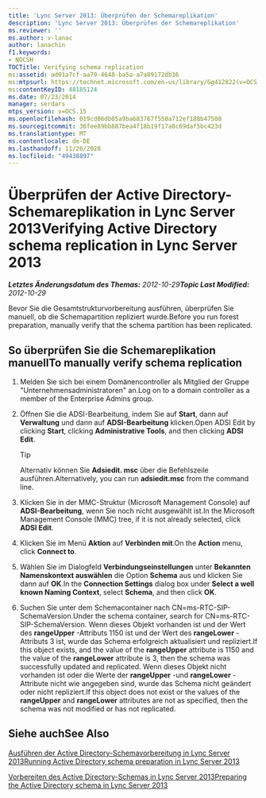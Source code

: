 ```yaml
---
title: 'Lync Server 2013: Überprüfen der Schemareplikation'
description: 'Lync Server 2013: Überprüfen der Schemareplikation'
ms.reviewer: ''
ms.author: v-lanac
author: lanachin
f1.keywords:
- NOCSH
TOCTitle: Verifying schema replication
ms:assetid: ad01a7cf-aa79-4648-ba5a-a7a09172db36
ms:mtpsurl: https://technet.microsoft.com/en-us/library/Gg412822(v=OCS.15)
ms:contentKeyID: 48185124
ms.date: 07/23/2014
manager: serdars
mtps_version: v=OCS.15
ms.openlocfilehash: 019cd06db05a9ba683767f550a712ef188b47508
ms.sourcegitcommit: 36fee89bb887bea4f18b19f17a8c69daf5bc423d
ms.translationtype: MT
ms.contentlocale: de-DE
ms.lasthandoff: 11/26/2020
ms.locfileid: "49438897"
---
```

# <a name="verifying-active-directory-schema-replication-in-lync-server-2013"></a><span data-ttu-id="01446-103">Überprüfen der Active Directory-Schemareplikation in Lync Server 2013</span><span class="sxs-lookup"><span data-stu-id="01446-103">Verifying Active Directory schema replication in Lync Server 2013</span></span>

<div data-xmlns="http://www.w3.org/1999/xhtml">

<div class="topic" data-xmlns="http://www.w3.org/1999/xhtml" data-msxsl="urn:schemas-microsoft-com:xslt" data-cs="https://msdn.microsoft.com/">

<div data-asp="https://msdn2.microsoft.com/asp">



</div>

<div id="mainSection">

<div id="mainBody"><span data-ttu-id="01446-104">

<span> </span></span><span class="sxs-lookup"><span data-stu-id="01446-104">

<span> </span></span></span>

<span data-ttu-id="01446-105">_**Letztes Änderungsdatum des Themas:** 2012-10-29_</span><span class="sxs-lookup"><span data-stu-id="01446-105">_**Topic Last Modified:** 2012-10-29_</span></span>

<span data-ttu-id="01446-106">Bevor Sie die Gesamtstrukturvorbereitung ausführen, überprüfen Sie manuell, ob die Schemapartition repliziert wurde.</span><span class="sxs-lookup"><span data-stu-id="01446-106">Before you run forest preparation, manually verify that the schema partition has been replicated.</span></span>

<div>

## <a name="to-manually-verify-schema-replication"></a><span data-ttu-id="01446-107">So überprüfen Sie die Schemareplikation manuell</span><span class="sxs-lookup"><span data-stu-id="01446-107">To manually verify schema replication</span></span>

1.  <span data-ttu-id="01446-108">Melden Sie sich bei einem Domänencontroller als Mitglied der Gruppe "Unternehmensadministratoren" an.</span><span class="sxs-lookup"><span data-stu-id="01446-108">Log on to a domain controller as a member of the Enterprise Admins group.</span></span>

2.  <span data-ttu-id="01446-109">Öffnen Sie die ADSI-Bearbeitung, indem Sie auf **Start**, dann auf **Verwaltung** und dann auf **ADSI-Bearbeitung** klicken.</span><span class="sxs-lookup"><span data-stu-id="01446-109">Open ADSI Edit by clicking **Start**, clicking **Administrative Tools**, and then clicking **ADSI Edit**.</span></span>
    
    <div>
    

    > [!TIP]  
    > <span data-ttu-id="01446-110">Alternativ können Sie <STRONG>Adsiedit. msc</STRONG> über die Befehlszeile ausführen.</span><span class="sxs-lookup"><span data-stu-id="01446-110">Alternatively, you can run <STRONG>adsiedit.msc</STRONG> from the command line.</span></span>

    
    </div>

3.  <span data-ttu-id="01446-111">Klicken Sie in der MMC-Struktur (Microsoft Management Console) auf **ADSI-Bearbeitung**, wenn Sie noch nicht ausgewählt ist.</span><span class="sxs-lookup"><span data-stu-id="01446-111">In the Microsoft Management Console (MMC) tree, if it is not already selected, click **ADSI Edit**.</span></span>

4.  <span data-ttu-id="01446-112">Klicken Sie im Menü **Aktion** auf **Verbinden mit**.</span><span class="sxs-lookup"><span data-stu-id="01446-112">On the **Action** menu, click **Connect to**.</span></span>

5.  <span data-ttu-id="01446-113">Wählen Sie im Dialogfeld **Verbindungseinstellungen** unter **Bekannten Namenskontext auswählen** die Option **Schema** aus und klicken Sie dann auf **OK**.</span><span class="sxs-lookup"><span data-stu-id="01446-113">In the **Connection Settings** dialog box under **Select a well known Naming Context**, select **Schema**, and then click **OK**.</span></span>

6.  <span data-ttu-id="01446-114">Suchen Sie unter dem Schemacontainer nach CN=ms-RTC-SIP-SchemaVersion.</span><span class="sxs-lookup"><span data-stu-id="01446-114">Under the schema container, search for CN=ms-RTC-SIP-SchemaVersion.</span></span> <span data-ttu-id="01446-115">Wenn dieses Objekt vorhanden ist und der Wert des **rangeUpper** -Attributs 1150 ist und der Wert des **rangeLower** -Attributs 3 ist, wurde das Schema erfolgreich aktualisiert und repliziert.</span><span class="sxs-lookup"><span data-stu-id="01446-115">If this object exists, and the value of the **rangeUpper** attribute is 1150 and the value of the **rangeLower** attribute is 3, then the schema was successfully updated and replicated.</span></span> <span data-ttu-id="01446-116">Wenn dieses Objekt nicht vorhanden ist oder die Werte der **rangeUpper** -und **rangeLower** -Attribute nicht wie angegeben sind, wurde das Schema nicht geändert oder nicht repliziert.</span><span class="sxs-lookup"><span data-stu-id="01446-116">If this object does not exist or the values of the **rangeUpper** and **rangeLower** attributes are not as specified, then the schema was not modified or has not replicated.</span></span>

</div>

<div>

## <a name="see-also"></a><span data-ttu-id="01446-117">Siehe auch</span><span class="sxs-lookup"><span data-stu-id="01446-117">See Also</span></span>


[<span data-ttu-id="01446-118">Ausführen der Active Directory-Schemavorbereitung in Lync Server 2013</span><span class="sxs-lookup"><span data-stu-id="01446-118">Running Active Directory schema preparation in Lync Server 2013</span></span>](lync-server-2013-running-schema-preparation.md)  


[<span data-ttu-id="01446-119">Vorbereiten des Active Directory-Schemas in Lync Server 2013</span><span class="sxs-lookup"><span data-stu-id="01446-119">Preparing the Active Directory schema in Lync Server 2013</span></span>](lync-server-2013-preparing-the-active-directory-schema.md)  
  

<span data-ttu-id="01446-120"></div>

</div>

<span> </span>

</div>

</div>

</span><span class="sxs-lookup"><span data-stu-id="01446-120"></div>

</div>

<span> </span>

</div>

</div>

</span></span></div>

